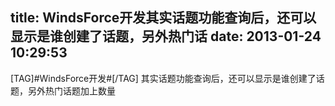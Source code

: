 title: WindsForce开发其实话题功能查询后，还可以显示是谁创建了话题，另外热门话
date: 2013-01-24 10:29:53
---

[TAG]#WindsForce开发#[/TAG] 其实话题功能查询后，还可以显示是谁创建了话题，另外热门话题加上数量